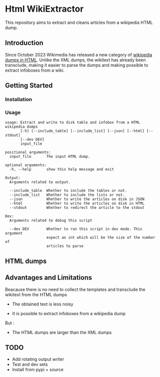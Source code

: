 # Html WikiExtractor

This repository aims to extract and cleans articles from a wikipedia HTML dump.

## Introduction

Since October 2023 Wikimedia has released a new category of [wikipedia dumps in HTML](https://dumps.wikimedia.org/other/enterprise_html/runs/). Unlike the XML dumps, the wikitext has already been transclude, making it easier to parse the dumps and making possible to extract infoboxes from a wiki.

## Getting Started

### Installation

### Usage

```
usage: Extract and write to disk table and infobox from a HTML wikipedia dumps
       [-h] [--include_table] [--include_list] [--json] [--html] [--stdout]
       [--dev DEV]
       input_file

positional arguments:
  input_file       The input HTML dump.

optional arguments:
  -h, --help       show this help message and exit

Output:
  Arguments related to output.

  --include_table  Whether to include the tables or not.
  --include_list   Whether to include the lists or not.
  --json           Whether to write the articles on disk in JSON
  --html           Whether to write the articles on disk in HTML
  --stdout         Whether to redirect the article to the stdout

Dev:
  Arguments related to debug this script

  --dev DEV        Whether to run this script in dev mode. This argument
                   expect an int which will be the size of the number of
                   articles to parse

```

## HTML dumps

<!-- Add typology of html dumps -->

## Advantages and Limitations

Beacause there is no need to collect the templates and transclude the wikitext from the HTML dumps

- The obtained text is less noisy
<!-- Include example -->
- It is possible to extract infoboxes from a wikipedia dump

But :

- The HTML dumps are larger than the XML dumps
<!-- Include list of size -->

## TODO

- Add rotating output writer
- Test and dev sets
- Install from pypi + source
